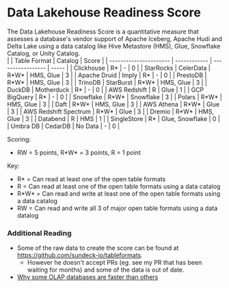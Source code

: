 # Data Lakehouse Readiness Score

The Data Lakehouse Readiness Score is a quantitative measure that assesses a database's vendor support of Apache Iceberg, Apache Hudi and Delta Lake using a data catalog like Hive Metastore (HMS), Glue, Snowflake Catalog, or Unity Catalog.  
|                        | Table Format | Catalog           | Score |
| ---------------------- | ------------ | ----------------- | ----- |
| Clickhouse             | R\*          | \-                | 0     |
| StarRocks \| CelerData | R\*W\*       | HMS, Glue         | 3     |
| Apache Druid \| Imply  | R\*          | \-                | 0     |
| PrestoDB               | R\*W\*       | HMS, Glue         | 3     |
| TrinoDB \| StarBurst   | R\*W\*       | HMS, Glue         | 3     |
| DuckDB \| Motherduck   | R\*          | \-                | 0     |
| AWS Redshift           | R            | Glue              | 1     |
| GCP BigQuery           | R\*          | \-                | 0     |
| Snowflake              | R\*W\*       | Snowflake         | 3     |
| Polars                 | R\*W\*       | HMS, Glue         | 3     |
| Daft                   | R\*W\*       | HMS, Glue         | 3     |
| AWS Athena             | R\*W\*       | Glue              | 3     |
| AWS Redshift Spectrum  | R\*W\*       | Glue              | 3     |
| Dremio                 | R\*W\*       | HMS, Glue         | 3     |
| Databend               | R            | HMS               | 1     |
| SingleStore            | R\*          | Glue, Snowflake   | 0     |
| Umbra DB \| CedarDB    | No Data      | \-                | 0     |

Scoring:
* RW = 5 points, R\*W\* = 3 points, R = 1 point
  
Key:
* R\* = Can read at least one of the open table formats
* R = Can read at least one of the open table formats using a data catalog
* R\*W\* = Can read and write at least one of the open table formats using a data catalog
* RW = Can read and write all 3 of major open table formats using a data datalog

### Additional Reading
* Some of the raw data to create the score can be found at https://github.com/sundeck-io/tableformats.
  * However he doesn't accept PRs (eg. see my PR that has been waiting for months) and some of the data is out of date. 
* [Why some OLAP databases are faster than others](https://github.com/alberttwong/databasecomparison)
